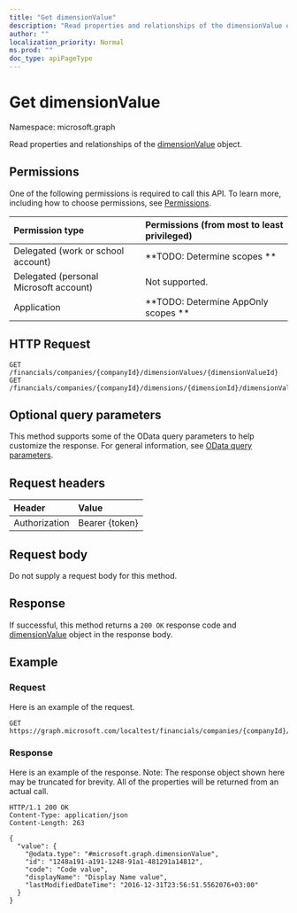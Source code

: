 ```yaml
---
title: "Get dimensionValue"
description: "Read properties and relationships of the dimensionValue object."
author: ""
localization_priority: Normal
ms.prod: ""
doc_type: apiPageType
---
```


# Get dimensionValue

Namespace: microsoft.graph

Read properties and relationships of the [dimensionValue](../resources/dimensionvalue.md) object.

## Permissions
One of the following permissions is required to call this API. To learn more, including how to choose permissions, see [Permissions](/concepts/permissions-reference.md).

|Permission type|Permissions (from most to least privileged)|
|:---|:---|
|Delegated (work or school account)|**TODO: Determine scopes **|
|Delegated (personal Microsoft account)|Not supported.|
|Application|**TODO: Determine AppOnly scopes **|

## HTTP Request
<!-- {
  "blockType": "ignored"
}
-->
``` http
GET /financials/companies/{companyId}/dimensionValues/{dimensionValueId}
GET /financials/companies/{companyId}/dimensions/{dimensionId}/dimensionValues/{dimensionValueId}
```

## Optional query parameters
This method supports some of the OData query parameters to help customize the response. For general information, see [OData query parameters](/graph/query-parameters).

## Request headers
|Header|Value|
|:---|:---|
|Authorization|Bearer {token}|

## Request body
Do not supply a request body for this method.

## Response
If successful, this method returns a `200 OK` response code and [dimensionValue](../resources/dimensionvalue.md) object in the response body.

## Example

### Request
Here is an example of the request.
<!-- {
  "blockType": "request",
  "name": "get_dimensionvalue"
}
-->
``` http
GET https://graph.microsoft.com/localtest/financials/companies/{companyId}/dimensionValues/{dimensionValueId}
```

### Response
Here is an example of the response. Note: The response object shown here may be truncated for brevity. All of the properties will be returned from an actual call.
<!-- {
  "blockType": "response",
  "truncated": true,
  "@odata.type": "microsoft.graph.dimensionValue"
}
-->
``` http
HTTP/1.1 200 OK
Content-Type: application/json
Content-Length: 263

{
  "value": {
    "@odata.type": "#microsoft.graph.dimensionValue",
    "id": "1248a191-a191-1248-91a1-481291a14812",
    "code": "Code value",
    "displayName": "Display Name value",
    "lastModifiedDateTime": "2016-12-31T23:56:51.5562076+03:00"
  }
}
```

